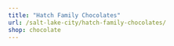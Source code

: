 ```yaml
---
title: "Hatch Family Chocolates"
url: /salt-lake-city/hatch-family-chocolates/
shop: chocolate
---
```

